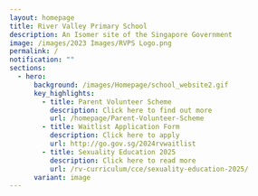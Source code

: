 ```yaml
---
layout: homepage
title: River Valley Primary School
description: An Isomer site of the Singapore Government
image: /images/2023 Images/RVPS Logo.png
permalink: /
notification: ""
sections:
  - hero:
      background: /images/Homepage/school_website2.gif
      key_highlights:
        - title: Parent Volunteer Scheme
          description: Click here to find out more
          url: /homepage/Parent-Volunteer-Scheme
        - title: Waitlist Application Form
          description: Click here to apply
          url: http://go.gov.sg/2024rvwaitlist
        - title: Sexuality Education 2025
          description: Click here to read more
          url: /rv-curriculum/cce/sexuality-education-2025/
      variant: image
---
```

